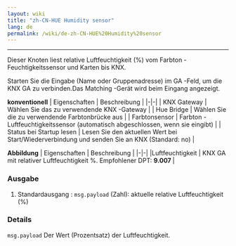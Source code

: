 ```yaml
---
layout: wiki
title: "zh-CN-HUE Humidity sensor"
lang: de
permalink: /wiki/de-zh-CN-HUE%20Humidity%20sensor
---
```

---

<p> Dieser Knoten liest relative Luftfeuchtigkeit (%) vom Farbton -Feuchtigkeitssensor und Karten bis KNX.</p>

Starten Sie die Eingabe (Name oder Gruppenadresse) im GA -Feld, um die KNX GA zu verbinden.Das Matching -Gerät wird beim Eingang angezeigt.

**konventionell**
| Eigenschaften | Beschreibung |
|-|-|
| KNX Gateway | Wählen Sie das zu verwendende KNX -Gateway |
| Hue Bridge | Wählen Sie die zu verwendende Farbtonbrücke aus |
| Farbtonsensor | Farbton -Luftfeuchtigkeitssensor (automatisch abgeschlossen, wenn sie eingibt) |
| Status bei Startup lesen | Lesen Sie den aktuellen Wert bei Start/Wiederverbindung und senden Sie an KNX (Standard: no) |

**Abbildung**
| Eigenschaften | Beschreibung |
|-|-|
|Luftfeuchtigkeit | KNX GA mit relativer Luftfeuchtigkeit %. Empfohlener DPT: <b> 9.007 </b> |

### Ausgabe

1. Standardausgang
: `msg.payload` (Zahl): aktuelle relative Luftfeuchtigkeit (%)

### Details

`msg.payload` Der Wert (Prozentsatz) der Luftfeuchtigkeit.
